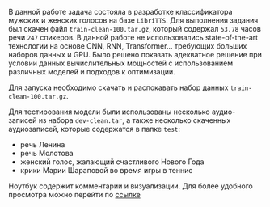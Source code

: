 В данной работе задача состояла в разработке классификатора мужских и женских голосов на базе `LibriTTS`.
Для выполнения задания был скачен файл `train-clean-100.tar.gz`, который содержал `53.78` часов речи `247` спикеров. 
В данной работе не использовались state-of-the-art технологии на основе CNN, RNN, Transformer... требующих больших наборов данных и GPU. Было решено показать адекватное решение при условии данных вычислительных мощностей с использованием различных моделей и подходов к оптимизации.

Для запуска необходимо скачать и распокавать набор данных `train-clean-100.tar.gz`.

Для тестирования модели были использованы несколько аудио-записей из набора `dev-clean.tar`, а также несколько скаченных аудиозаписей, которые содержатся в папке `test`:
- речь Ленина
- речь Молотова
- женский голос, жалающий счастливого Нового Года
- крики Марии Шараповой во время игры в теннис

Ноутбук содержит комментарии и визуализации. Для более удобного просмотра можно перейти по [ссылке](https://nbviewer.org/github/AraKchrUser/internships/blob/main/Huawei/speech_classification.ipynb)